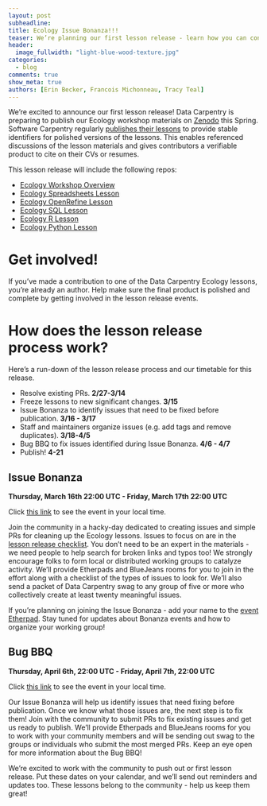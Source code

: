 ```yaml
---
layout: post
subheadline:
title: Ecology Issue Bonanza!!!
teaser: We’re planning our first lesson release - learn how you can contribute!
header:
  image_fullwidth: "light-blue-wood-texture.jpg"
categories:
  - blog
comments: true
show_meta: true
authors: [Erin Becker, Francois Michonneau, Tracy Teal]
---
```


We’re excited to announce our first lesson release! Data Carpentry is preparing to publish our Ecology workshop materials on 
[Zenodo](https://zenodo.org/) this Spring. Software Carpentry regularly 
[publishes their lessons](https://zenodo.org/communities/swcarpentry/) to provide stable identifiers for polished versions of the 
lessons. This enables referenced discussions of the lesson materials and gives contributors a verifiable product to cite on their CVs 
or resumes.  

This lesson release will include the following repos:  
- [Ecology Workshop Overview](https://github.com/datacarpentry/ecology-workshop)  
- [Ecology Spreadsheets Lesson](https://github.com/datacarpentry/spreadsheet-ecology-lesson/)  
- [Ecology OpenRefine Lesson](https://github.com/datacarpentry/OpenRefine-ecology-lesson/)  
- [Ecology SQL Lesson](https://github.com/datacarpentry/sql-ecology-lesson)  
- [Ecology R Lesson](https://github.com/datacarpentry/R-ecology-lesson)  
- [Ecology Python Lesson](https://github.com/datacarpentry/python-ecology-lesson/)  

# Get involved!  
If you’ve made a contribution to one of the Data Carpentry Ecology lessons, you’re already an author. Help make sure the final product 
is polished and complete by getting involved in the lesson release events.  

# How does the lesson release process work?   
Here’s a run-down of the lesson release process and our timetable for this release.  
- Resolve existing PRs. **2/27-3/14**  
- Freeze lessons to new significant changes. **3/15**  
- Issue Bonanza to identify issues that need to be fixed before publication. **3/16 - 3/17**  
- Staff and maintainers organize issues (e.g. add tags and remove duplicates). **3/18-4/5**  
- Bug BBQ to fix issues identified during Issue Bonanza. **4/6 - 4/7**  
- Publish! **4-21**  

## Issue Bonanza  
**Thursday, March 16th 22:00 UTC - Friday, March 17th 22:00 UTC**   

Click [this link](https://www.timeanddate.com/worldclock/fixedtime.html?msg=Data+Carpentry+Ecology+Issue+Bonanza&iso=20170317T08&p1=47&ah=23&am=55) 
to see the event in your local time.  

Join the community in a hacky-day dedicated to creating issues and simple PRs for cleaning up the Ecology lessons. Issues to focus on 
are in the [lesson release checklist](https://github.com/datacarpentry/lesson-release/blob/master/release-checklist.md). You don’t need to be an expert in the materials - we need people to help search for broken links 
and typos too! We strongly encourage folks to form local or distributed working groups to catalyze activity. We’ll provide Etherpads and 
BlueJeans rooms for you to join in the effort along with a checklist of the types of issues to look for. We’ll also send a packet of 
Data Carpentry swag to any group of five or more who collectively create at least twenty meaningful issues. 

If you’re planning on joining the Issue Bonanza - add your name to the [event Etherpad](http://pad.software-carpentry.org/ecology-issue-bonanza). Stay tuned for updates about Bonanza events and 
how to organize your working group!  

## Bug BBQ  
**Thursday, April 6th, 22:00 UTC - Friday, April 7th, 22:00 UTC**  

Click [this link](https://www.timeanddate.com/worldclock/fixedtime.html?msg=Data+Carpentry+Ecology+Bug+BBQ&iso=20170407T08&p1=47&ah=23&am=55) 
to see the event in your local time.  

Our Issue Bonanza will help us identify issues that need fixing before publication. Once we know what those issues are, the next step is 
to fix them! Join with the community to submit PRs to fix existing issues and get us ready to publish. We’ll provide Etherpads and 
BlueJeans rooms for you to work with your community members and will be sending out swag to the groups or individuals who submit the 
most merged PRs. Keep an eye open for more information about the Bug BBQ!  

We’re excited to work with the community to push out or first lesson release. Put these dates on your calendar, and we’ll send out 
reminders and updates too. These lessons belong to the community - help us keep them great!


